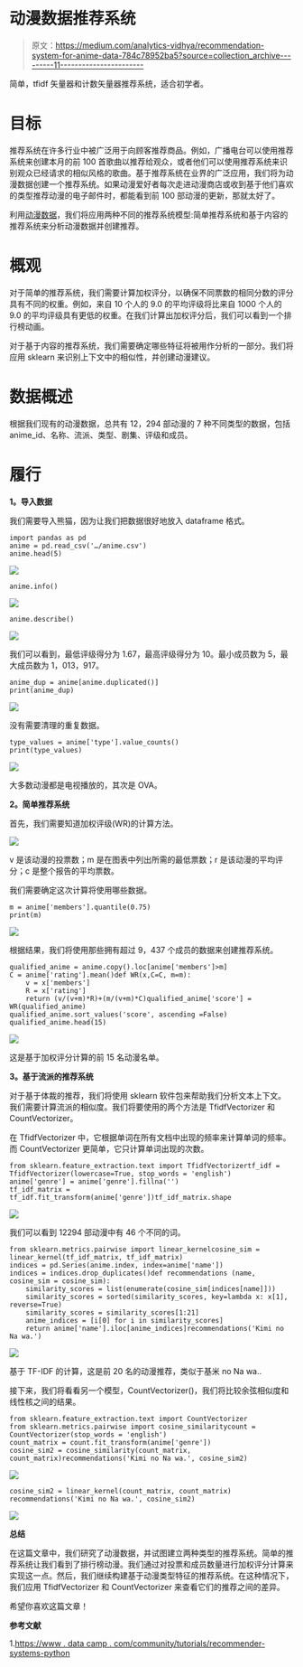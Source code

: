 # 动漫数据推荐系统

> 原文：<https://medium.com/analytics-vidhya/recommendation-system-for-anime-data-784c78952ba5?source=collection_archive---------11----------------------->

简单，tfidf 矢量器和计数矢量器推荐系统，适合初学者。

# 目标

推荐系统在许多行业中被广泛用于向顾客推荐商品。例如，广播电台可以使用推荐系统来创建本月的前 100 首歌曲以推荐给观众，或者他们可以使用推荐系统来识别观众已经请求的相似风格的歌曲。基于推荐系统在业界的广泛应用，我们将为动漫数据创建一个推荐系统。如果动漫爱好者每次走进动漫商店或收到基于他们喜欢的类型推荐动漫的电子邮件时，都能看到前 100 部动漫的更新，那就太好了。

利用[动漫数据](https://www.kaggle.com/CooperUnion/anime-recommendations-database)，我们将应用两种不同的推荐系统模型:简单推荐系统和基于内容的推荐系统来分析动漫数据并创建推荐。

# 概观

对于简单的推荐系统，我们需要计算加权评分，以确保不同票数的相同分数的评分具有不同的权重。例如，来自 10 个人的 9.0 的平均评级将比来自 1000 个人的 9.0 的平均评级具有更低的权重。在我们计算出加权评分后，我们可以看到一个排行榜动画。

对于基于内容的推荐系统，我们需要确定哪些特征将被用作分析的一部分。我们将应用 sklearn 来识别上下文中的相似性，并创建动漫建议。

# 数据概述

根据我们现有的动漫数据，总共有 12，294 部动漫的 7 种不同类型的数据，包括 anime_id、名称、流派、类型、剧集、评级和成员。

# 履行

**1。导入数据**

我们需要导入熊猫，因为让我们把数据很好地放入 dataframe 格式。

```
import pandas as pd
anime = pd.read_csv('…/anime.csv')
anime.head(5)
```

![](img/fdebf8b861697713a138340b038a6e21.png)

```
anime.info()
```

![](img/852491e2d18a3717345bf5decb56fbed.png)

```
anime.describe()
```

![](img/81f6fe5a3dd03e24656be5ca88277213.png)

我们可以看到，最低评级得分为 1.67，最高评级得分为 10。最小成员数为 5，最大成员数为 1，013，917。

```
anime_dup = anime[anime.duplicated()]
print(anime_dup)
```

![](img/52456728aa4d72829f2bf2791eb06450.png)

没有需要清理的重复数据。

```
type_values = anime['type'].value_counts()
print(type_values)
```

![](img/038af76fc1f2d3fafb6004c11474f9a6.png)

大多数动漫都是电视播放的，其次是 OVA。

**2。简单推荐系统**

首先，我们需要知道加权评级(WR)的计算方法。

![](img/eac7f10c5d9ae84efd1fe41c6b8cbd1d.png)

v 是该动漫的投票数；m 是在图表中列出所需的最低票数；r 是该动漫的平均评分；c 是整个报告的平均票数。

我们需要确定这次计算将使用哪些数据。

```
m = anime['members'].quantile(0.75)
print(m)
```

![](img/78616a5eea2c13d32005680701a0729e.png)

根据结果，我们将使用那些拥有超过 9，437 个成员的数据来创建推荐系统。

```
qualified_anime = anime.copy().loc[anime['members']>m]
C = anime['rating'].mean()def WR(x,C=C, m=m):
    v = x['members']
    R = x['rating']
    return (v/(v+m)*R)+(m/(v+m)*C)qualified_anime['score'] = WR(qualified_anime)
qualified_anime.sort_values('score', ascending =False)
qualified_anime.head(15)
```

![](img/6853fcb9a5cb590b064729f1f04e6907.png)

这是基于加权评分计算的前 15 名动漫名单。

**3。基于流派的推荐系统**

对于基于体裁的推荐，我们将使用 sklearn 软件包来帮助我们分析文本上下文。我们需要计算流派的相似度。我们将要使用的两个方法是 TfidfVectorizer 和 CountVectorizer。

在 TfidfVectorizer 中，它根据单词在所有文档中出现的频率来计算单词的频率。而 CountVectorizer 更简单，它只计算单词出现的次数。

```
from sklearn.feature_extraction.text import TfidfVectorizertf_idf = TfidfVectorizer(lowercase=True, stop_words = 'english')
anime['genre'] = anime['genre'].fillna('')
tf_idf_matrix = tf_idf.fit_transform(anime['genre'])tf_idf_matrix.shape
```

![](img/db723881fb2f30981c3e8997e5a5526b.png)

我们可以看到 12294 部动漫中有 46 个不同的词。

```
from sklearn.metrics.pairwise import linear_kernelcosine_sim = linear_kernel(tf_idf_matrix, tf_idf_matrix)
indices = pd.Series(anime.index, index=anime['name'])
indices = indices.drop_duplicates()def recommendations (name, cosine_sim = cosine_sim):
    similarity_scores = list(enumerate(cosine_sim[indices[name]]))
    similarity_scores = sorted(similarity_scores, key=lambda x: x[1], reverse=True)
    similarity_scores = similarity_scores[1:21]
    anime_indices = [i[0] for i in similarity_scores]
    return anime['name'].iloc[anime_indices]recommendations('Kimi no Na wa.')
```

![](img/a001cb41fa60a351765f81c1fff23a27.png)

基于 TF-IDF 的计算，这是前 20 名的动漫推荐，类似于基米 no Na wa..

接下来，我们将看看另一个模型，CountVectorizer()，我们将比较余弦相似度和线性核之间的结果。

```
from sklearn.feature_extraction.text import CountVectorizer
from sklearn.metrics.pairwise import cosine_similaritycount = CountVectorizer(stop_words = 'english')
count_matrix = count.fit_transform(anime['genre'])
cosine_sim2 = cosine_similarity(count_matrix, count_matrix)recommendations('Kimi no Na wa.', cosine_sim2)
```

![](img/0bfc9fd314cfb94e677e00af6d16077b.png)

```
cosine_sim2 = linear_kernel(count_matrix, count_matrix)
recommendations('Kimi no Na wa.', cosine_sim2)
```

![](img/6e94b164f4ca09cb739257f021a2eaf5.png)

**总结**

在这篇文章中，我们研究了动漫数据，并试图建立两种类型的推荐系统。简单的推荐系统让我们看到了排行榜动漫。我们通过对投票和成员数量进行加权评分计算来实现这一点。然后，我们继续构建基于动漫类型特征的推荐系统。在这种情况下，我们应用 TfidfVectorizer 和 CountVectorizer 来查看它们的推荐之间的差异。

希望你喜欢这篇文章！

**参考文献**

1.[https://www . data camp . com/community/tutorials/recommender-systems-python](https://www.datacamp.com/community/tutorials/recommender-systems-python)